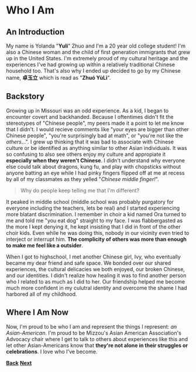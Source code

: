 # Who I Am
## An Introduction
My name is Yolanda "**Yuli**" Zhuo and I'm a 20 year old college student! I'm also a Chinese woman and the child of first generation immigrants that grew up in the United States. I'm extremely proud of my cultural heritage and the experiences I've had growing up within a relatively traditional Chinese household too. That's also why I ended up decided to go by my Chinese name, **卓玉立** which is read as "**Zhuó YùLì**".

## Backstory
Growing up in Missouri was an odd experience. As a kid, I began to encounter covert and backhanded. Because I oftentimes didn't fit the stereotypes of "Chinese people", my peers made it a point to let me know that I didn't. I would recieve comments like "your eyes are bigger than other Chinese people", "you're surprisingly bad at math", or "you're not like the _others_...". I grew up thinking that it was bad to associate with Chinese culture or be identified as anything similar to other Asian individuals. It was so confusing to also see others enjoy my culture and appropiate it **especially when they weren't Chinese**. I didn't understand why everyone else could talk about dragons, kung fu, and play with chopsticks without anyone batting an eye while I had pinky fingers flipped off at me at recess by all of my classmates as they yelled "_Chinese middle finger!_".

>Why do people keep telling me that I'm different?

It peaked in middle school (middle school was probably purgatory for everyone including the teachers, lets be real) and I started experiencing more blatant discrimination. I remember in choir a kid named Ora turned to me and told me "you eat dog" straight to my face. I was flabbergasted as the more I kept denying it, he kept insisting that I did in front of the other choir kids. Even while he was doing this, nobody in our vicinity even tried to interject or interrupt him. **The complicity of others was more than enough to make me feel like a outsider**.

When I got to highschool, I met another Chinese girl, Ivy, who eventually became my dear friend and safe space. We bonded over our shared experiences, the cultural delicacies we both enjoyed, our broken Chinese, and our identities. I didn't realize how healing it was to find another person who I related to as much as I did to her. Our friendship helped me become much more confident in my culutral identity and overcome the shame I had harbored all of my childhood.

## Where I Am Now
Now, I'm proud to be who I am and represent the things I represent: _an Asian-American_. I'm proud to be Mizzou's Asian American Association's Advocacy chair where I get to talk to others about experiences like this and let other Asian-Americans know that **they're not alone in their struggles or celebrations**. I love who I've become.

**[Back](WhatIDo.md)**
**[Next](WhatIDo.md)**
